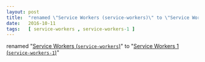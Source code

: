 ```yaml
---
layout: post
title:  "renamed \"Service Workers (service-workers)\" to \"Service Workers 1 (service-workers-1)\""
date:   2016-10-11
tags:   [ service-workers , service-workers-1 ]
---
```


renamed "[Service Workers (`service-workers`)](/spec/service-workers)" to "[Service Workers 1 (`service-workers-1`)](/spec/service-workers-1)"

